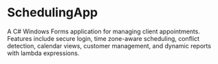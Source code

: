 # SchedulingApp
A C# Windows Forms application for managing client appointments. Features include secure login, time zone-aware scheduling, conflict detection, calendar views, customer management, and dynamic reports with lambda expressions.
